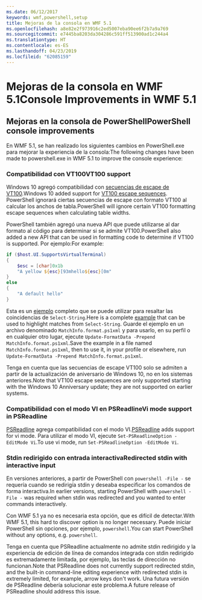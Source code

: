 ```yaml
---
ms.date: 06/12/2017
keywords: wmf,powershell,setup
title: Mejoras de la consola en WMF 5.1
ms.openlocfilehash: a8e82e2f973916c2ed5007eba90ee6f2b7a9a769
ms.sourcegitcommit: e7445ba8203da304286c591ff513900ad1c244a4
ms.translationtype: HT
ms.contentlocale: es-ES
ms.lasthandoff: 04/23/2019
ms.locfileid: "62085159"
---
```

# <a name="console-improvements-in-wmf-51"></a><span data-ttu-id="11a2a-103">Mejoras de la consola en WMF 5.1</span><span class="sxs-lookup"><span data-stu-id="11a2a-103">Console Improvements in WMF 5.1</span></span>

## <a name="powershell-console-improvements"></a><span data-ttu-id="11a2a-104">Mejoras en la consola de PowerShell</span><span class="sxs-lookup"><span data-stu-id="11a2a-104">PowerShell console improvements</span></span>

<span data-ttu-id="11a2a-105">En WMF 5.1, se han realizado los siguientes cambios en PowerShell.exe para mejorar la experiencia de la consola:</span><span class="sxs-lookup"><span data-stu-id="11a2a-105">The following changes have been made to powershell.exe in WMF 5.1 to improve the console experience:</span></span>

### <a name="vt100-support"></a><span data-ttu-id="11a2a-106">Compatibilidad con VT100</span><span class="sxs-lookup"><span data-stu-id="11a2a-106">VT100 support</span></span>

<span data-ttu-id="11a2a-107">Windows 10 agregó compatibilidad con [secuencias de escape de VT100](/windows/console/console-virtual-terminal-sequences).</span><span class="sxs-lookup"><span data-stu-id="11a2a-107">Windows 10 added support for [VT100 escape sequences](/windows/console/console-virtual-terminal-sequences).</span></span>
<span data-ttu-id="11a2a-108">PowerShell ignorará ciertas secuencias de escape con formato VT100 al calcular los anchos de tabla.</span><span class="sxs-lookup"><span data-stu-id="11a2a-108">PowerShell will ignore certain VT100 formatting escape sequences when calculating table widths.</span></span>

<span data-ttu-id="11a2a-109">PowerShell también agregó una nueva API que puede utilizarse al dar formato al código para determinar si se admite VT100.</span><span class="sxs-lookup"><span data-stu-id="11a2a-109">PowerShell also added a new API that can be used in formatting code to determine if VT100 is supported.</span></span>
<span data-ttu-id="11a2a-110">Por ejemplo:</span><span class="sxs-lookup"><span data-stu-id="11a2a-110">For example:</span></span>

```powershell
if ($host.UI.SupportsVirtualTerminal)
{
    $esc = [char]0x1b
    "A yellow ${esc}[93mhello${esc}[0m"
}
else
{
    "A default hello"
}
```

<span data-ttu-id="11a2a-111">Esta es un [ejemplo](https://gist.github.com/lzybkr/dcb973dccd54900b67783c48083c28f7) completo que se puede utilizar para resaltar las coincidencias de `Select-String`.</span><span class="sxs-lookup"><span data-stu-id="11a2a-111">Here is a complete [example](https://gist.github.com/lzybkr/dcb973dccd54900b67783c48083c28f7) that can be used to highlight matches from `Select-String`.</span></span>
<span data-ttu-id="11a2a-112">Guarde el ejemplo en un archivo denominado `MatchInfo.format.ps1xml` y para usarlo, en su perfil o en cualquier otro lugar, ejecute `Update-FormatData -Prepend MatchInfo.format.ps1xml`.</span><span class="sxs-lookup"><span data-stu-id="11a2a-112">Save the example in a file named `MatchInfo.format.ps1xml`, then to use it, in your profile or elsewhere, run `Update-FormatData -Prepend MatchInfo.format.ps1xml`.</span></span>

<span data-ttu-id="11a2a-113">Tenga en cuenta que las secuencias de escape VT100 solo se admiten a partir de la actualización de aniversario de Windows 10, no en los sistemas anteriores.</span><span class="sxs-lookup"><span data-stu-id="11a2a-113">Note that VT100 escape sequences are only supported starting with the Windows 10 Anniversary update; they are not supported on earlier systems.</span></span>

### <a name="vi-mode-support-in-psreadline"></a><span data-ttu-id="11a2a-114">Compatibilidad con el modo VI en PSReadline</span><span class="sxs-lookup"><span data-stu-id="11a2a-114">Vi mode support in PSReadline</span></span>

<span data-ttu-id="11a2a-115">[PSReadline](https://github.com/lzybkr/PSReadLine) agrega compatibilidad con el modo VI.</span><span class="sxs-lookup"><span data-stu-id="11a2a-115">[PSReadline](https://github.com/lzybkr/PSReadLine) adds support for vi mode.</span></span> <span data-ttu-id="11a2a-116">Para utilizar el modo VI, ejecute `Set-PSReadlineOption -EditMode Vi`.</span><span class="sxs-lookup"><span data-stu-id="11a2a-116">To use vi mode, run `Set-PSReadlineOption -EditMode Vi`.</span></span>

### <a name="redirected-stdin-with-interactive-input"></a><span data-ttu-id="11a2a-117">Stdin redirigido con entrada interactiva</span><span class="sxs-lookup"><span data-stu-id="11a2a-117">Redirected stdin with interactive input</span></span>

<span data-ttu-id="11a2a-118">En versiones anteriores, a partir de PowerShell con `powershell -File -` se requería cuando se redirigía stdin y deseaba especificar los comandos de forma interactiva.</span><span class="sxs-lookup"><span data-stu-id="11a2a-118">In earlier versions, starting PowerShell with `powershell -File -` was required when stdin was redirected and you wanted to enter commands interactively.</span></span>

<span data-ttu-id="11a2a-119">Con WMF 5.1 ya no es necesaria esta opción, que es difícil de detectar.</span><span class="sxs-lookup"><span data-stu-id="11a2a-119">With WMF 5.1, this hard to discover option is no longer necessary.</span></span>
<span data-ttu-id="11a2a-120">Puede iniciar PowerShell sin opciones, por ejemplo, `powershell`.</span><span class="sxs-lookup"><span data-stu-id="11a2a-120">You can start PowerShell without any options, e.g. `powershell`.</span></span>

<span data-ttu-id="11a2a-121">Tenga en cuenta que PSReadline actualmente no admite stdin redirigido y la experiencia de edición de línea de comandos integrada con stdin redirigido es extremadamente limitada, por ejemplo, las teclas de dirección no funcionan.</span><span class="sxs-lookup"><span data-stu-id="11a2a-121">Note that PSReadline does not currently support redirected stdin, and the built-in command-line editing experience with redirected stdin is extremely limited, for example, arrow keys don't work.</span></span>
<span data-ttu-id="11a2a-122">Una futura versión de PSReadline debería solucionar este problema.</span><span class="sxs-lookup"><span data-stu-id="11a2a-122">A future release of PSReadline should address this issue.</span></span>